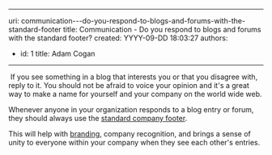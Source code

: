 

---
uri: communication---do-you-respond-to-blogs-and-forums-with-the-standard-footer
title: Communication - Do you respond to blogs and forums with the standard footer?
created: YYYY-09-DD 18:03:27
authors:
  - id: 1
    title: Adam Cogan
---




<span class='intro'> <p>​
                    If you see something in a blog that interests you or that you disagree with, reply
                    to it. You should not be afraid to voice your opinion and it's a great way to make
                    a name for yourself and your company on the world wide web.
                <br></p> </span>

<p>
                    Whenever anyone in your organization responds to a blog entry or&#160;forum,
                    they should always use the <a href="http&#58;//www.ssw.com.au/ssw/standards/rules/RulesToBetterBranding.aspx#EmailSignatures">
                        standard company footer</a>.
                </p>
                <p>
                    This will help with <a href="http&#58;//www.ssw.com.au/ssw/standards/rules/RulesToBetterBranding.aspx">branding</a>,
                    company recognition, and brings a sense of unity to everyone within your company
                    when they see each other's entries.
                </p>


